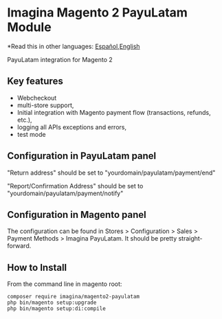 # Imagina Magento 2 PayuLatam Module

*Read this in other languages: [Español](README.es.md),[English](README.md)

PayuLatam integration for Magento 2

## Key features
- Webcheckout
- multi-store support,
- Initial integration with Magento payment flow (transactions, refunds, etc.),
- logging all APIs exceptions and errors,
- test mode

## Configuration in PayuLatam panel

"Return address" should be set to "yourdomain/payulatam/payment/end"

"Report/Confirmation Address" should be set to "yourdomain/payulatam/payment/notify"


## Configuration in Magento panel

The configuration can be found in Stores > Configuration > Sales > Payment Methods > Imagina PayuLatam. It should be pretty straight-forward.

## How to Install
From the command line in magento root:
```ssh
composer require imagina/magento2-payulatam
php bin/magento setup:upgrade
php bin/magento setup:di:compile
```
